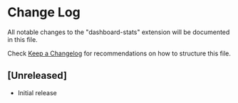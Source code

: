 # Change Log

All notable changes to the "dashboard-stats" extension will be documented in this file.

Check [Keep a Changelog](http://keepachangelog.com/) for recommendations on how to structure this file.

## [Unreleased]

- Initial release
